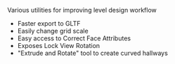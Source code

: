 Various utilities for improving level design workflow

 - Faster export to GLTF
 - Easily change grid scale
 - Easy access to Correct Face Attributes
 - Exposes Lock View Rotation
 - "Extrude and Rotate" tool to create curved hallways
